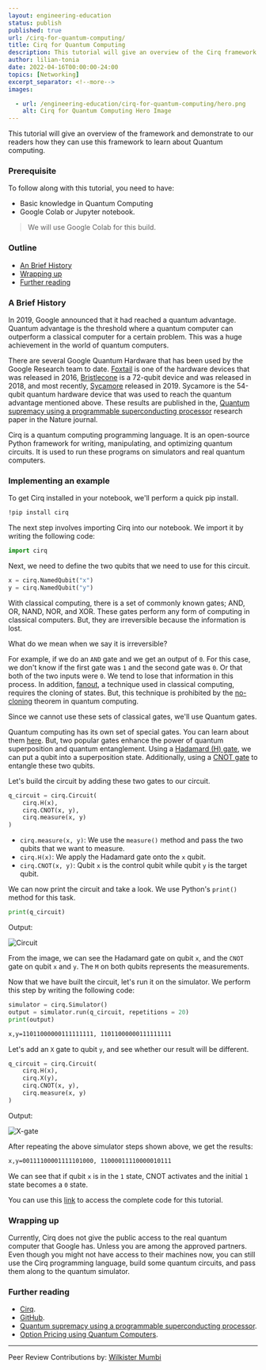 ```yaml
---
layout: engineering-education
status: publish
published: true
url: /cirq-for-quantum-computing/
title: Cirq for Quantum Computing
description: This tutorial will give an overview of the Cirq framework and demonstrate how one can use it to learn about Quantum computing.
author: lilian-tonia
date: 2022-04-16T00:00:00-24:00
topics: [Networking]
excerpt_separator: <!--more-->
images:

  - url: /engineering-education/cirq-for-quantum-computing/hero.png 
    alt: Cirq for Quantum Computing Hero Image
---
```

This tutorial will give an overview of the framework and demonstrate to our readers how they can use this framework to learn about Quantum computing.
<!--more-->

### Prerequisite
To follow along with this tutorial, you need to have:
- Basic knowledge in Quantum Computing
- Google Colab or Jupyter notebook.
> We will use Google Colab for this build.  

### Outline
- [An Brief History](#a-brief-history)
- [Wrapping up](#wrapping-up)
- [Further reading](#further-reading)

### A Brief History 
In 2019, Google announced that it had reached a quantum advantage. Quantum advantage is the threshold where a quantum computer can outperform a classical computer for a certain problem. This was a huge achievement in the world of quantum computers.

There are several Google Quantum Hardware that has been used by the Google Research team to date. [Foxtail](https://quantumai.google/cirq/google/devices#foxtail) is one of the hardware devices that was released in 2016, [Bristlecone](https://quantumai.google/cirq/google/devices#bristlecone) is a 72-qubit device and was released in 2018, and most recently, [Sycamore](https://quantumai.google/cirq/google/devices#sycamore) released in 2019. Sycamore is the 54-qubit quantum hardware device that was used to reach the quantum advantage mentioned above. These results are published in the, [Quantum supremacy using a programmable superconducting processor](https://www.nature.com/articles/s41586-019-1666-5) research paper in the Nature journal.  

Cirq is a quantum computing programming language. It is an open-source Python framework for writing, manipulating, and optimizing quantum circuits. It is used to run these programs on simulators and real quantum computers. 

### Implementing an example
To get Cirq installed in your notebook, we'll perform a quick pip install.

```bash
!pip install cirq
```
The next step involves importing Cirq into our notebook. We import it by writing the following code:

```python
import cirq
```
Next, we need to define the two qubits that we need to use for this circuit.

```python
x = cirq.NamedQubit("x")
y = cirq.NamedQubit("y")
```
With classical computing, there is a set of commonly known gates; AND, OR, NAND, NOR, and XOR. These gates perform any form of computing in classical computers. But, they are irreversible because the information is lost.

What do we mean when we say it is irreversible?

For example, if we do an `AND` gate and we get an output of `0`. For this case, we don't know if the first gate was `1` and the second gate was `0`. Or that both of the two inputs were `0`. We tend to lose that information in this process.
In addition, [fanout](https://en.wikipedia.org/wiki/Fan-out), a technique used in classical computing, requires the cloning of states. But, this technique is prohibited by the [no-cloning](https://en.wikipedia.org/wiki/No-cloning_theorem) theorem in quantum computing. 
 
Since we cannot use these sets of classical gates, we'll use Quantum gates. 

Quantum computing has its own set of special gates. You can learn about them [here](https://en.wikipedia.org/wiki/Quantum_logic_gate). But, two popular gates enhance the power of quantum superposition and quantum entanglement. Using a [Hadamard (H) gate](https://www.quantum-inspire.com/kbase/hadamard/), we can put a qubit into a superposition state. Additionally, using a [CNOT gate](https://www.quantum-inspire.com/kbase/cnot/) to entangle these two qubits.

Let's build the circuit by adding these two gates to our circuit.

```python
q_circuit = cirq.Circuit(
    cirq.H(x),
    cirq.CNOT(x, y),
    cirq.measure(x, y)
)
```
- `cirq.measure(x, y)`: We use the `measure()` method and pass the two qubits that we want to measure.
- `cirq.H(x)`: We apply the Hadamard gate onto the `x` qubit.
- `cirq.CNOT(x, y)`: Qubit `x` is the control qubit while qubit `y` is the target qubit.

We can now print the circuit and take a look. We use Python's `print()` method for this task.

```python
print(q_circuit)
```
Output:

![Circuit](/engineering-education/cirq-for-quantum-computing/circuit.jpg)

From the image, we can see the Hadamard gate on qubit `x`, and the `CNOT` gate on qubit `x` and `y`. The `M` on both qubits represents the measurements.

Now that we have built the circuit, let's run it on the simulator. We perform this step by writing the following code:

```python
simulator = cirq.Simulator()
output = simulator.run(q_circuit, repetitions = 20)
print(output)
```

```bash
x,y=11011000000111111111, 11011000000111111111
```

Let's add an `X` gate to qubit `y`, and see whether our result will be different.

```python
q_circuit = cirq.Circuit(
    cirq.H(x),
    cirq.X(y),
    cirq.CNOT(x, y),
    cirq.measure(x, y)
)
```
Output:

![X-gate](/engineering-education/cirq-for-quantum-computing/x-gate.jpg)

After repeating the above simulator steps shown above, we get the results:

```bash
x,y=00111100001111101000, 11000011110000010111
```
We can see that if qubit `x` is in the `1` state, CNOT activates and the initial `1` state becomes a `0` state.

You can use this [link](https://colab.research.google.com/drive/1hi-dVmcLkE3NQZS_E407vKyizdpzLIF-?usp=sharing) to access the complete code for this tutorial.

### Wrapping up
Currently, Cirq does not give the public access to the real quantum computer that Google has. Unless you are among the approved partners. Even though you might not have access to their machines now, you can still use the Cirq programming language, build some quantum circuits, and pass them along to the quantum simulator. 

### Further reading
- [Cirq](https://quantumai.google/cirq).
- [GitHub](https://github.com/quantumlib/cirq).
- [Quantum supremacy using a programmable superconducting processor](https://www.nature.com/articles/s41586-019-1666-5).
- [Option Pricing using Quantum Computers](https://arxiv.org/pdf/1905.02666.pdf).

---
Peer Review Contributions by: [Wilkister Mumbi](/engineering-education/authors/wilkister-mumbi/)
